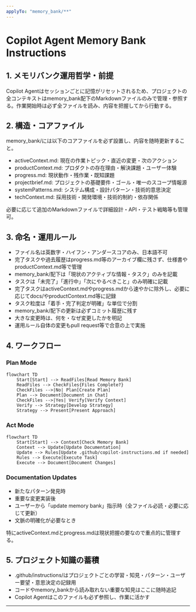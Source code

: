 ```yaml
---
applyTo: "memory_bank/**"
---
```

# Copilot Agent Memory Bank Instructions

## 1. メモリバンク運用哲学・前提

Copilot Agentはセッションごとに記憶がリセットされるため、プロジェクトの全コンテキストはmemory_bank配下のMarkdownファイルのみで管理・参照する。作業開始時は必ず全ファイルを読み、内容を把握してから行動する。

## 2. 構造・コアファイル

memory_bank/には以下のコアファイルを必ず設置し、内容を随時更新すること。

- activeContext.md: 現在の作業トピック・直近の変更・次のアクション
- productContext.md: プロダクトの存在理由・解決課題・ユーザー体験
- progress.md: 現状動作・残作業・既知課題
- projectbrief.md: プロジェクトの基礎要件・ゴール・唯一のスコープ情報源
- systemPatterns.md: システム構成・設計パターン・技術的意思決定
- techContext.md: 採用技術・開発環境・技術的制約・依存関係

必要に応じて追加のMarkdownファイルで詳細設計・API・テスト戦略等も管理可。

## 3. 命名・運用ルール

- ファイル名は英数字・ハイフン・アンダースコアのみ、日本語不可
- 完了タスクや過去履歴はprogress.md等のアーカイブ欄に残さず、仕様書やproductContext.md等で管理
- memory_bank/配下は「現状のアクティブな情報・タスク」のみを記載
- タスクは「未完了」「進行中」「次にやるべきこと」のみ明確に記載
- 完了タスクはactiveContext.mdやprogress.mdから速やかに除外し、必要に応じてdocs/やproductContext.md等に記録
- タスク粒度は「着手・完了判定が明確」な単位で分割
- memory_bank/配下の更新は必ずコミット履歴に残す
- 大きな変更時は、何を・なぜ変更したかを明記
- 運用ルール自体の変更もpull request等で合意の上で実施

## 4. ワークフロー

### Plan Mode
```mermaid
flowchart TD
    Start[Start] --> ReadFiles[Read Memory Bank]
    ReadFiles --> CheckFiles{Files Complete?}
    CheckFiles -->|No| Plan[Create Plan]
    Plan --> Document[Document in Chat]
    CheckFiles -->|Yes| Verify[Verify Context]
    Verify --> Strategy[Develop Strategy]
    Strategy --> Present[Present Approach]
```

### Act Mode
```mermaid
flowchart TD
    Start[Start] --> Context[Check Memory Bank]
    Context --> Update[Update Documentation]
    Update --> Rules[Update .github/copilot-instructions.md if needed]
    Rules --> Execute[Execute Task]
    Execute --> Document[Document Changes]
```

### Documentation Updates

- 新たなパターン発見時
- 重要な変更実装後
- ユーザーから「update memory bank」指示時（全ファイル必読・必要に応じて更新）
- 文脈の明確化が必要なとき

特にactiveContext.mdとprogress.mdは現状把握の要なので重点的に管理する。

## 5. プロジェクト知識の蓄積

- .github/instructions/はプロジェクトごとの学習・知見・パターン・ユーザー要望・意思決定の記録用
- コードやmemory_bankから読み取れない重要な知見はここに随時追記
- Copilot Agentはこのファイルも必ず参照し、作業に活かす

---
